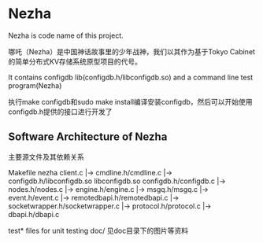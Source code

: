 Nezha
=====

Nezha is code name of this project.

哪吒（Nezha）是中国神话故事里的少年战神，我们以其作为基于Tokyo Cabinet的简单分布式KV存储系统原型项目的代号。

It contains configdb lib(configdb.h/libconfigdb.so) and a command line test program(Nezha)

执行make configdb和sudo make install编译安装configdb，然后可以开始使用configdb.h提供的接口进行开发了

Software Architecture of Nezha
------------------------------

主要源文件及其依赖关系

Makefile
nezha
    client.c 
        |-> cmdline.h/cmdline.c 
                |-> configdb.h/libconfigdb.so
libconfigdb.so
    configdb.h/configdb.c
            |-> nodes.h/nodes.c
            |-> engine.h/engine.c
            |-> msgq.h/msgq.c
            |-> event.h/event.c
            |-> remotedbapi.h/remotedbapi.c
            |-> socketwrapper.h/socketwrapper.c
            |-> protocol.h/protocol.c
            |-> dbapi.h/dbapi.c

test* files for unit testing
doc/
见doc目录下的图片等资料